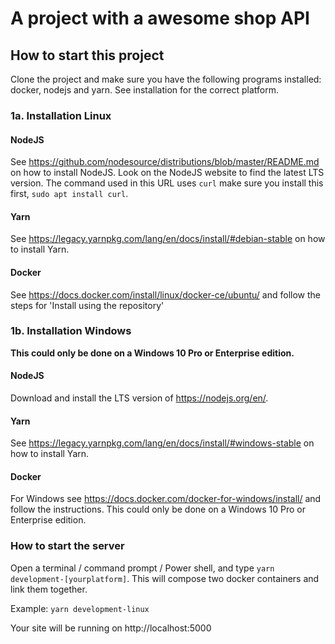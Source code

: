 # A project with a awesome shop API

## How to start this project
Clone the project and make sure you have the following programs installed: docker, nodejs and yarn. See installation for the correct platform.

### 1a. Installation Linux
#### NodeJS
See https://github.com/nodesource/distributions/blob/master/README.md on how to install NodeJS. Look on the NodeJS website to find the latest LTS version. The command used in this URL uses `curl` make sure you install this first, `sudo apt install curl`.

#### Yarn
See https://legacy.yarnpkg.com/lang/en/docs/install/#debian-stable on how to install Yarn.

#### Docker
See https://docs.docker.com/install/linux/docker-ce/ubuntu/ and follow the steps for 'Install using the repository'


### 1b. Installation Windows
**This could only be done on a Windows 10 Pro or Enterprise edition.**

#### NodeJS
Download and install the LTS version of https://nodejs.org/en/. 

#### Yarn
See https://legacy.yarnpkg.com/lang/en/docs/install/#windows-stable on how to install Yarn.

#### Docker
For Windows see https://docs.docker.com/docker-for-windows/install/ and follow the instructions. This could only be done on a Windows 10 Pro or Enterprise edition.

### How to start the server
Open a terminal / command prompt / Power shell, and type `yarn development-[yourplatform]`. This will compose two docker containers and link them together. 

Example:
`yarn development-linux`

Your site will be running on http://localhost:5000

 
